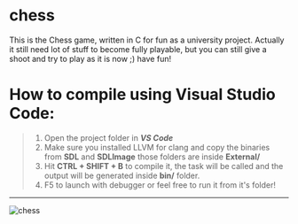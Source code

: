 # chess
This is the Chess game, written in C for fun as a university project. Actually it still need lot of stuff to become fully playable, but you can still give a shoot and try to play as it is now ;) have fun!

# How to compile using Visual Studio Code:

> 1) Open the project folder in **_VS Code_**
> 2) Make sure you installed LLVM for clang and copy the binaries from **SDL** and **SDLImage** those folders are inside **External/**
> 3) Hit **CTRL + SHIFT + B** to compile it, the task will be called and the output will be generated inside **bin/** folder.
> 4) F5 to launch with debugger or feel free to run it from it's folder!

----------------------------------------------------------------------------

![chess](https://user-images.githubusercontent.com/7602472/161291459-6f0a47d9-88bb-4b43-b320-9c73628ced95.png)
